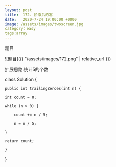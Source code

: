 ```yaml
---
layout: post
title:  172. 阶乘后的零
date:   2020-7-24 19:00:00 +0000
image: /assets/images/twoscreen.jpg
category：easy
tags:array
---
```

题目

![题目]({{ "/assets/images/172.png" | relative_url }})



扩展思路:统计5的个数

class Solution {

    public int trailingZeroes(int n) {
	
    int count = 0;
	
    while (n > 0) {
	
        count += n / 5;
		
        n = n / 5;
		
    }
	
    return count;
	
    }
	
}
